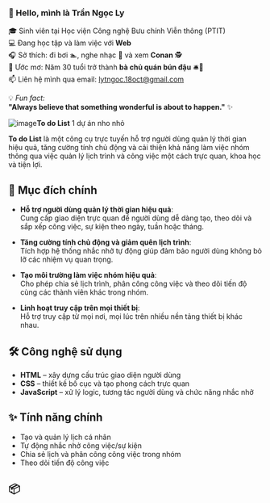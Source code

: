 ### 👋 Hello, mình là **Trần Ngọc Ly**

🎓 Sinh viên tại Học viện Công nghệ Bưu chính Viễn thông (PTIT)  
💻 Đang học tập và làm việc với **Web**  
🎧 Sở thích: đi bơi 🏊, nghe nhạc 🎵 và xem **Conan** 🕵️  
🌟 Ước mơ: Năm 30 tuổi trở thành **bà chủ quán bún đậu** 🛎️🥢  
📫 Liên hệ mình qua email: [lytngoc.18oct@gmail.com](mailto:lytngoc.18oct@gmail.com)


 💡 *Fun fact:*  
**"Always believe that something wonderful is about to happen."** ✨




  ![image](https://github.com/user-attachments/assets/1d4a6c4b-aa26-487a-8051-0f517b1cf99f)**To do List** 1 dự án nho nhỏ 
   
**To do List** là một công cụ trực tuyến hỗ trợ người dùng quản lý thời gian hiệu quả, tăng cường tính chủ động và cải thiện khả năng làm việc nhóm thông qua việc quản lý lịch trình và công việc một cách trực quan, khoa học và tiện lợi.

## 🚀 Mục đích chính

- **Hỗ trợ người dùng quản lý thời gian hiệu quả**:  
  Cung cấp giao diện trực quan để người dùng dễ dàng tạo, theo dõi và sắp xếp công việc, sự kiện theo ngày, tuần hoặc tháng.

- **Tăng cường tính chủ động và giảm quên lịch trình**:  
  Tích hợp hệ thống nhắc nhở tự động giúp đảm bảo người dùng không bỏ lỡ các nhiệm vụ quan trọng.

- **Tạo môi trường làm việc nhóm hiệu quả**:  
  Cho phép chia sẻ lịch trình, phân công công việc và theo dõi tiến độ cùng các thành viên khác trong nhóm.

- **Linh hoạt truy cập trên mọi thiết bị**:  
  Hỗ trợ truy cập từ mọi nơi, mọi lúc trên nhiều nền tảng thiết bị khác nhau.

## 🛠️ Công nghệ sử dụng
- **HTML** – xây dựng cấu trúc giao diện người dùng  
- **CSS** – thiết kế bố cục và tạo phong cách trực quan  
- **JavaScript** – xử lý logic, tương tác người dùng và chức năng nhắc nhở

## ✨ Tính năng chính

- Tạo và quản lý lịch cá nhân
- Tự động nhắc nhở công việc/sự kiện
- Chia sẻ lịch và phân công công việc trong nhóm
- Theo dõi tiến độ công việc

## 📦
